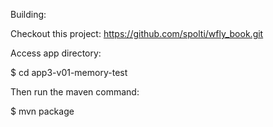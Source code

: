 Building:

Checkout this project: https://github.com/spolti/wfly_book.git

Access app directory:

$ cd app3-v01-memory-test

Then run the maven command:

$ mvn package
